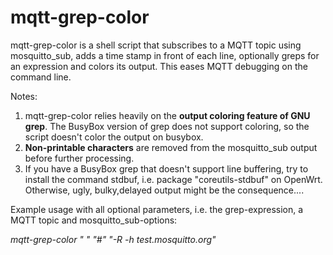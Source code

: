 # mqtt-grep-color
mqtt-grep-color is a shell script that subscribes to a MQTT topic using mosquitto_sub, adds a time stamp in front of each line, optionally greps for an expression and colors its output. This eases MQTT debugging on the command line.

Notes:
1. mqtt-grep-color relies heavily on the **output coloring feature of GNU grep**. The BusyBox version of grep does not support coloring, so the script doesn't color the output on busybox.
2. **Non-printable characters** are removed from the mosquitto_sub output before further processing.
3. If you have a BusyBox grep that doesn't support line buffering, try to install the command stdbuf, i.e. package "coreutils-stdbuf" on OpenWrt. Otherwise, ugly, bulky,delayed output might be the consequence....

Example usage with all optional parameters, i.e. the grep-expression, a MQTT topic and mosquitto_sub-options:

_mqtt-grep-color " "  "#"  "-R  -h test.mosquitto.org"_
